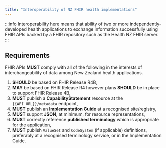 ```yaml
---
title: "Interoperability of NZ FHIR health implementations"
---
```


:::info
Interoperability here means that ability of two or more independently-developed health applications to exchange information successfully using FHIR APIs backed by a FHIR repository such as the Health NZ FHIR server.
:::

## Requirements

FHIR APIs **MUST** comply with all of the following in the interests of interchangeability of data among New Zealand health applications.

1. **SHOULD** be based on FHIR Release R4B,
2. **MAY** be based on FHIR Release R4 however plans **SHOULD** be in place to support FHIR Release 4B,
3. **MUST** publish a **CapabilityStatement** resource at the `{{API_URL}}/metadata` endpoint,  
4. **MUST** publish an **Implementation Guide** at a recognised site/registry,
5. **MUST** support **JSON**, at minimum, for resource representations,  
6. **MUST** correctly reference **published terminology** which is appropriate for the application,  
7. **MUST**  publish `ValueSet` and `CodeSystem` (if applicable) definitions, preferably at a recognised terminology service, or in the Implementation Guide.
